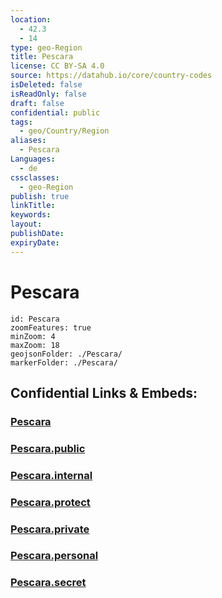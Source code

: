 ```yaml
---
location:
  - 42.3
  - 14
type: geo-Region
title: Pescara
license: CC BY-SA 4.0
source: https://datahub.io/core/country-codes
isDeleted: false
isReadOnly: false
draft: false
confidential: public
tags:
  - geo/Country/Region
aliases:
  - Pescara
Languages:
  - de
cssclasses:
  - geo-Region
publish: true
linkTitle:
keywords:
layout:
publishDate:
expiryDate:
---
```


# Pescara

```leaflet
id: Pescara
zoomFeatures: true 
minZoom: 4 
maxZoom: 18
geojsonFolder: ./Pescara/
markerFolder: ./Pescara/
```


## Confidential Links & Embeds: 

### [Pescara](/_Standards/Earth/Continent/Europe/Europe~South/Italy/regions~Italy/Abruzzo/Pescara.md) 

### [Pescara.public](/_public/Earth/Continent/Europe/Europe~South/Italy/regions~Italy/Abruzzo/Pescara.public.md) 

### [Pescara.internal](/_internal/Earth/Continent/Europe/Europe~South/Italy/regions~Italy/Abruzzo/Pescara.internal.md) 

### [Pescara.protect](/_protect/Earth/Continent/Europe/Europe~South/Italy/regions~Italy/Abruzzo/Pescara.protect.md) 

### [Pescara.private](/_private/Earth/Continent/Europe/Europe~South/Italy/regions~Italy/Abruzzo/Pescara.private.md) 

### [Pescara.personal](/_personal/Earth/Continent/Europe/Europe~South/Italy/regions~Italy/Abruzzo/Pescara.personal.md) 

### [Pescara.secret](/_secret/Earth/Continent/Europe/Europe~South/Italy/regions~Italy/Abruzzo/Pescara.secret.md)

